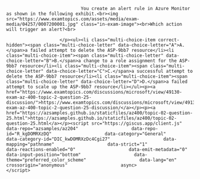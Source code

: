 <p class="card-text">
							
								You create an alert rule in Azure Monitor as shown in the following exhibit.<br><img src="https://www.examtopics.com/assets/media/exam-media/04257/0007200001.jpg" class="in-exam-image"><br>Which action will trigger an alert?<br>
							
						</p><ul><li class="multi-choice-item correct-hidden"><span class="multi-choice-letter" data-choice-letter="A">A.</span>a failed attempt to delete the ASP-9bb7 resource</li><li class="multi-choice-item"><span class="multi-choice-letter" data-choice-letter="B">B.</span>a change to a role assignment for the ASP-9bb7 resource</li><li class="multi-choice-item"><span class="multi-choice-letter" data-choice-letter="C">C.</span>a successful attempt to delete the ASP-9bb7 resource</li><li class="multi-choice-item"><span class="multi-choice-letter" data-choice-letter="D">D.</span>a failed attempt to scale up the ASP-9bb7 resource</li></ul><p><a href="https://www.examtopics.com/discussions/microsoft/view/49130-exam-az-400-topic-2-question-25-discussion/">https://www.examtopics.com/discussions/microsoft/view/49130-exam-az-400-topic-2-question-25-discussion/</a></p><p><a href="https://azsamples.github.io/staticfiles/az400/topic-02-question-25.html">https://azsamples.github.io/staticfiles/az400/topic-02-question-25.html</a></p><script src="https://giscus.app/client.js"                    data-repo="azsamples/az204"                    data-repo-id="R_kgDOMRXzDQ"                    data-category="General"                    data-category-id="DIC_kwDOMRXzDc4Cgi27"                    data-mapping="pathname"                    data-strict="1"                    data-reactions-enabled="0"                    data-emit-metadata="0"                    data-input-position="bottom"                    data-theme="preferred_color_scheme"                    data-lang="en"                    crossorigin="anonymous"                    async>                    </script>